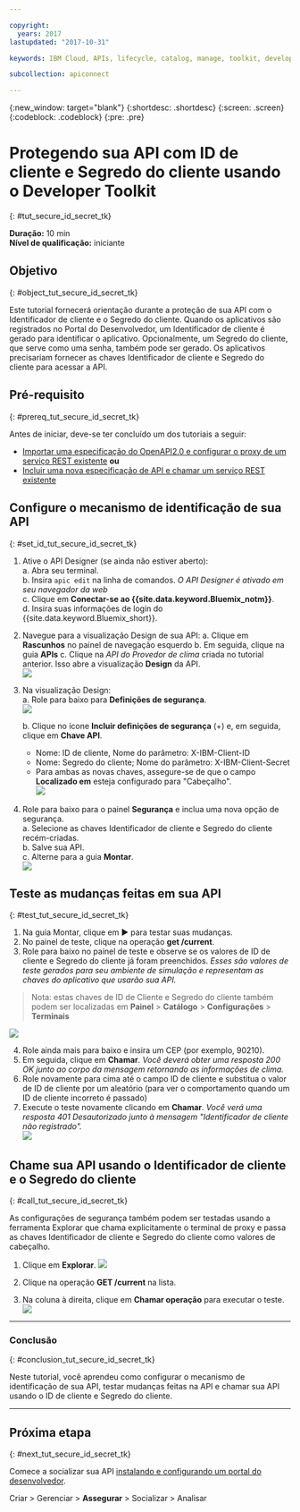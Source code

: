 ```yaml
---

copyright:
  years: 2017
lastupdated: "2017-10-31"

keywords: IBM Cloud, APIs, lifecycle, catalog, manage, toolkit, develop, dev portal, tutorials

subcollection: apiconnect

---
```


{:new_window: target="blank"}
{:shortdesc: .shortdesc}
{:screen: .screen}
{:codeblock: .codeblock}
{:pre: .pre}

# Protegendo sua API com ID de cliente e Segredo do cliente usando o Developer Toolkit
{: #tut_secure_id_secret_tk}

**Duração:** 10 min  
**Nível de qualificação:** iniciante


## Objetivo
{: #object_tut_secure_id_secret_tk}

Este tutorial fornecerá orientação durante a proteção de sua API com o Identificador de cliente e o Segredo do cliente. Quando os aplicativos são registrados no Portal do Desenvolvedor, um Identificador de cliente é gerado para identificar o aplicativo. Opcionalmente, um Segredo do cliente, que serve como uma senha, também pode ser gerado. Os aplicativos precisariam fornecer as chaves Identificador de cliente e Segredo do cliente para acessar a API.


## Pré-requisito
{: #prereq_tut_secure_id_secret_tk}

Antes de iniciar, deve-se ter concluído um dos tutoriais a seguir:
- [Importar uma especificação do OpenAPI2.0 e configurar o proxy de um serviço REST existente](/docs/services/apiconnect/tutorials?topic=apiconnect-tut_rest_landing)
**ou**  
- [Incluir uma nova especificação de API e chamar um serviço REST existente](/docs/services/apiconnect/tutorials?topic=apiconnect-tut_rest_landing)


## Configure o mecanismo de identificação de sua API
{: #set_id_tut_secure_id_secret_tk}

1. Ative o API Designer (se ainda não estiver aberto):  
   a. Abra seu terminal.  
   b. Insira `apic edit` na linha de comandos. _O API Designer é ativado em seu navegador da web_    
   c. Clique em **Conectar-se ao {{site.data.keyword.Bluemix_notm}}**.  
   d. Insira suas informações de login do {{site.data.keyword.Bluemix_short}}.  

2. Navegue para a visualização Design de sua API:
    a. Clique em **Rascunhos** no painel de navegação esquerdo 
    b. Em seguida, clique na guia **APIs**
    c. Clique na _API do Provedor de clima_ criada no tutorial anterior. Isso abre a visualização **Design** da API.  
    ![](images/1_goto_drafts_api.png)  

3. Na visualização Design:  
   a. Role para baixo para **Definições de segurança**.  
    ![](images/1b.png) 

   b. Clique no ícone **Incluir definições de segurança** (+) e, em seguida, clique em **Chave API**.  
      - Nome: ID de cliente, Nome do parâmetro: X-IBM-Client-ID  
      - Nome: Segredo do cliente; Nome do parâmetro: X-IBM-Client-Secret  
      - Para ambas as novas chaves, assegure-se de que o campo **Localizado em** esteja configurado para "Cabeçalho".  
      ![](images/2a.png)    

4. Role para baixo para o painel **Segurança** e inclua uma nova opção de segurança.  
   a. Selecione as chaves Identificador de cliente e Segredo do cliente recém-criadas.  
   b. Salve sua API.  
   c. Alterne para a guia **Montar**.  
    ![](images/3a.png) 

## Teste as mudanças feitas em sua API
{: #test_tut_secure_id_secret_tk}

1. Na guia Montar, clique em ► para testar suas mudanças.
2. No painel de teste, clique na operação **get /current**.
3. Role para baixo no painel de teste e observe se os valores de ID de cliente e Segredo do cliente já foram preenchidos. _Esses são valores de teste gerados para seu ambiente de simulação e representam as chaves do aplicativo que usarão sua API._  
> Nota: estas chaves de ID de Cliente e Segredo do cliente também podem ser localizadas em **Painel** > **Catálogo** > **Configurações** > **Terminais**  

 ![](images/test_api_keys_1.png)

4. Role ainda mais para baixo e insira um CEP (por exemplo, 90210). 
5. Em seguida, clique em **Chamar**. _Você deverá obter uma resposta 200 OK junto ao corpo da mensagem retornando as informações de clima._  
6. Role novamente para cima até o campo ID de cliente e substitua o valor de ID de cliente por um aleatório (para ver o comportamento quando um ID de cliente incorreto é passado)  
7. Execute o teste novamente clicando em **Chamar**. _Você verá uma resposta 401 Desautorizado junto à mensagem "Identificador de cliente não registrado"._  
  ![](images/test_api_keys_3.png)  
  

## Chame sua API usando o Identificador de cliente e o Segredo do cliente
{: #call_tut_secure_id_secret_tk}

As configurações de segurança também podem ser testadas usando a ferramenta Explorar que chama explicitamente o terminal de proxy e passa as chaves Identificador de cliente e Segredo do cliente como valores de cabeçalho.


1. Clique em **Explorar**.
    ![](images/explore_1.png)

2. Clique na operação **GET /current** na lista.  

3. Na coluna à direita, clique em **Chamar operação** para executar o teste.  
    ![](images/4.png)  
    
---

### Conclusão
{: #conclusion_tut_secure_id_secret_tk}

Neste tutorial, você aprendeu como configurar o mecanismo de identificação de sua API, testar mudanças feitas na API e chamar sua API usando o ID de cliente e Segredo do cliente. 

---

## Próxima etapa
{: #next_tut_secure_id_secret_tk}

Comece a socializar sua API [instalando e configurando um portal do desenvolvedor](tut_config_dev_portal.html).

Criar > Gerenciar > **Assegurar** > Socializar > Analisar
